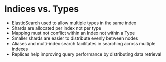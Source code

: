 # Indices vs. Types #

* ElasticSearch used to allow multiple types in the same index
* Shards are allocated per index not per type
* Mapping must not conflict within an Index not within a Type
* Smaller shards are easier to distribute evenly between nodes
* Aliases and multi-index search facilitates in searching across multiple indexes
* Replicas help improving query performance by distributing data retrieval